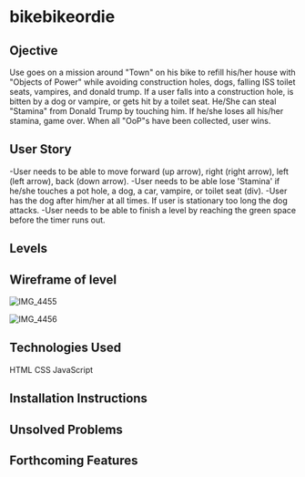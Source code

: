 # bikebikeordie

## Ojective

Use goes on a mission around "Town" on his bike to refill his/her house with "Objects of Power" while avoiding construction holes, dogs, falling ISS toilet seats, vampires, and donald trump. If a user falls into a construction hole, is bitten by a dog or vampire, or gets hit by a toilet seat. He/She can steal "Stamina" from Donald Trump by touching him. If he/she loses all his/her stamina, game over. When all "OoP"s have been collected, user wins.

## User Story



-User needs to be able to move forward (up arrow), right (right arrow), left (left arrow), back (down arrow).
-User needs to be able lose 'Stamina' if he/she touches a pot hole, a dog, a car, vampire, or toilet seat (div).
-User has the dog after him/her at all times. If user is stationary too long the dog attacks.
-User needs to be able to finish a level by reaching the green space before the timer runs out.


## Levels



## Wireframe of level

![IMG_4455](https://user-images.githubusercontent.com/54601694/66238980-570aa180-e6be-11e9-974c-300b8386640b.JPG)

![IMG_4456](https://user-images.githubusercontent.com/54601694/66241715-4578c800-e6c5-11e9-9814-c6a82ae77f58.JPG)



## Technologies Used

HTML
CSS
JavaScript

## Installation Instructions 

## Unsolved Problems

## Forthcoming Features

